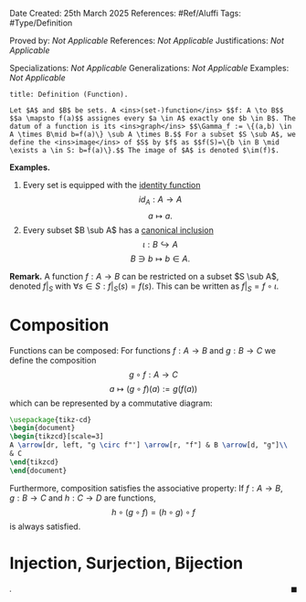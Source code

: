 <div class="topSpace"></div>

Date Created: 25th March 2025
References: #Ref/Aluffi 
Tags: #Type/Definition

Proved by: <i>Not Applicable</i>
References: <i>Not Applicable</i>
Justifications: <i>Not Applicable</i>

Specializations: <i>Not Applicable</i>
Generalizations: <i>Not Applicable</i>
Examples: <i>Not Applicable</i>

``` ad-Definition
title: Definition (Function).

Let $A$ and $B$ be sets. A <ins>(set-)function</ins> $$f: A \to B$$ $$a \mapsto f(a)$$ assignes every $a \in A$ exactly one $b \in B$. The datum of a function is its <ins>graph</ins> $$\Gamma_f := \{(a,b) \in A \times B\mid b=f(a)\} \sub A \times B.$$ For a subset $S \sub A$, we define the <ins>image</ins> of $S$ by $f$ as $$f(S)=\{b \in B \mid \exists a \in S: b=f(a)\}.$$ The image of $A$ is denoted $\im(f)$.
```

**Examples.**
1. Every set is equipped with the <ins>identity function</ins> $$id_A: A \to A$$ $$a \mapsto a.$$
2. Every subset $B \sub A$ has a <ins>canonical inclusion</ins> $$\iota: B \hookrightarrow A$$ $$B \ni b \mapsto b \in A.$$

**Remark.**
A function $f: A \to B$ can be restricted on a subset $S \sub A$, denoted $f|_S$ with $\forall s \in S: f|_S (s) =f(s)$. This can be written as $f|_S = f \circ \iota$.

# Composition

Functions can be composed: For functions $f: A \to B$ and $g: B \to C$ we define the composition $$g \circ f: A \to C$$ $$a \mapsto (g \circ f)(a):=g(f(a))$$ which can be represented by a commutative diagram:
```tikz
\usepackage{tikz-cd}
\begin{document}
\begin{tikzcd}[scale=3]
A \arrow[dr, left, "g \circ f"'] \arrow[r, "f"] & B \arrow[d, "g"]\\
& C
\end{tikzcd}
\end{document}
```
Furthermore, composition satisfies the associative property: If $f: A \to B$, $g: B \to C$ and $h: C \to D$ are functions, $$h \circ (g \circ f) = (h \circ g) \circ f$$ is always satisfied.

# Injection, Surjection, Bijection



<i>.</i><span style="float:right;">$\blacksquare$</span>